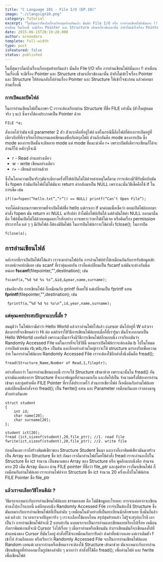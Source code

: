 ```yaml
---
title: "C Language 101 - File I/O (EP.10)"
image: "./clangsign10.png"
category: Tutorial
excerpt: "ในที่สุดเราก็มาถึงเรื่องเกือบสุดท้ายกันแล้ว นั่นคือ File I/O หรือ การอ่านเขียนไฟล์นั่นเอง !!
คำเตือน ในเรื่องนี้ จะมีเรื่อง Pointer และ Structure เข้ามาเกี่ยวข้องฉะนั้น ถ้ายังไม่เข้าใจเรื่อง Pointer และ Structure ให้ย้อนกลับไปอ่านเรื่อง Pointer แล..."
date: 2015-06-15T20:19:28.000
author: arnondora
templete: full-width
type: post
isFeatured: false
status: published
---
```


ในที่สุดเราก็มาถึงเรื่องเกือบสุดท้ายกันแล้ว นั่นคือ File I/O หรือ การอ่านเขียนไฟล์นั่นเอง !!
คำเตือน ในเรื่องนี้ จะมีเรื่อง Pointer และ Structure เข้ามาเกี่ยวข้องฉะนั้น ถ้ายังไม่เข้าใจเรื่อง Pointer และ Structure ให้ย้อนกลับไปอ่านเรื่อง Pointer และ Structure ให้เข้าใจซะก่อน แล้วค่อยมาอ่านเรื่องนี้

### **การเปิดและปิดไฟล์**
ในการอ่านเขียนไฟล์ในภาษา C เราจะต้องเรียกผ่าน Structure ที่ชื่อ FILE เท่านั้น (ตัวใหญ่หมดจริง ๆ นะ) ซึ่งเราก็ต้องประกาศเป็น Pointer ด้วย

    FILE *a;

สังเกตได้ว่ามันจะมี parameter 2 ตัว ตัวแรกคือที่อยู่ไฟล์ แต่ในกรณีนี้คือไฟล์ที่ต้องการเปิดอยู่ที่เดียวกับที่ที่เราเรียกโปรแกรมเลยเขียนแค่ชื่อกับสกุลไฟล์
ส่วนอีกอันคือ mode ของการเปิด ซึ่ง mode ของการเปิดนั้นจะมีหลาย mode แต่ mode ที่แนะนำคือ r+ เพราะเปิดทีเดียวจะเขียนก็ได้จะอ่านก็ได้ หลักๆก็จะมี

* r - Read อ่านอย่างเดียว
* w - write เขียนอย่างเดียว
* r+ - เขียนด้วยอ่านด้วย

ซึ่งในโลกความเป็นจริงๆมันจะมีบางครั้งที่ไฟล์เปิดไม่ได้ด้วยสาเหตุใดก็ตาม เราจะต้องมีวิธีรับมือกับมัน ซึ่ง fopen ถ้ามันเปิดไฟล์ไม่ได้มันจะ return ค่ากลับมาเป็น NULL
เพราะฉะนั้นวิธีเช็คคือใช้ if ในการเช็ค เช่น

    if((a=fopen(“hello.txt”,”r”)) == NULL) printf(“Can’t Open File”);

จากโค๊ตด้านบนเราพยายามที่จะเปิดไฟล์ขื่อ hello แต่เราเอา if มาค่อมเพื่อเช็คว่า ตอนเปิดไฟล์ออกมา คำสั่ง fopen มัน return ค่า NULL มารึเปล่า ถ้าไม่คือไฟล์เปิดได้ แต่ถ้ามันได้ค่า NULL ออกมานั้นคือ ไฟล์นั้นเปิดไม่ได้ด้วยเหตุผลอะไรสักอย่าง อาจเพราะว่าหาไฟล์ไม่เจอ หรือติดเรื่อง permission ประการใด
แต่ ๆ ๆ มีเปิดไฟล์ ก็ต้องมีปิดไฟล์ ในการปิดไฟล์เราจะใช้คำสั่ง fclose(); ในการปิด

    fclose(a);

## การอ่านเขียนไฟล์

หลังจากที่เราเปิดปิดไฟล์ได้แล้ว เราจะมาอ่านไฟล์กัน
การอ่านไฟล์ทำได้เหมือนกันกับการรับข้อมูลเข้าทางหน้าจอปกติเลย เช่น
scanf ที่เราคุ้นเคยกัน เราก็แค่เปลี่ยนเป็น fscanf แต่มันจะต่างกันนิดหน่อย
**fscanf**(filepointer,"",destination); เช่น

    fscanf(a,”%d %d %s %s”,&id,&year,name,surname);

เช่นเดียวกับ การเขียนไฟล์ ก็เหมือนกับ printf ที่เคยใช้ แต่เปลี่ยนเป็น fprintf แทน
**fprintf**(filepointer,"",destination); เช่น

     fprintf(a,”%d %d %s %s\n”,id,year,name,surname);

### **แต่คุณเคยประสบปัญหาแบบนี้มั้ย ?**
สมมุติว่า ในไฟล์เรามีคำว่า Hello World แล้วเราอ่านไฟล์ไปแล้ว cursor มันไปอยู่ที่ W แล้วเราต้องการที่จะเขียนคำว่า Hi ต่อ แต่ถ้าเราใช้วิธีการเขียนไฟล์แบบเมื่อกี้ที่เรารู้มา มันก็จะออกมาเป็น Hello WHiorld เลยทันที เพราะฉะนั้นเราจึงมีวิธีการเขียนไฟล์อีกแบบนึง เราเรียกมันว่า Randomly Accessed File
แต่ในการที่จะใช้วิธีนี้ ตอนเราเปิดไฟล์เราจะต้องเติม b ไปในโหมดการเปิดด้วยเช่น rb,wb,rb+ เป็นต้น และอีกอย่างส่วนใหญ่เราจะใช้ structure มารองรับเพื่อความง่าย
ในการอ่านไฟล์แบบ Randomly Accessed File เราจะต้องใช้อีกคำสั่งนึงนั่นคือ fread();

    fread(Structure_Name,Number of Read,1,fileptr);

อย่างที่บอกว่า ในการอ่านเขียนแบบนี้ เราจะใช้ Structure เข้ามาช่วย เพราะฉะนั้นใน fread() อันแรกมันเลยต้องการ Structure ที่จะเอาข้อมูลที่อ่านลงมาเก็บ และถัดไปเป็น จำนวนครั้งที่ต้องการอ่านเข้ามา และสุดท้ายคือ FILE Pointer ที่เราได้ประกาศไว้
ส่วนการเขียวไฟล์ ก็เหมือนกับอ่านไฟล์เลย แต่เปลี่ยนชื่อคำสั่งจาก fread(); เป็น fwrite() แทน และ Parameter เหมือนกันเลย เราลองมาดูตัวอย่างกันเลย

    struct student
    {
        int id;
        char name[20];
        char surname[20];
    };

    student ict[20];
    fread (ict,sizeof(student),20,file_ptr); //1. read file
    fwrite(ict,sizeof(student),20,file_ptr); //2. write file

ก่อนอื่นเลย เราก็สร้างพิมพ์เขียวของ Structure Student ขึ้นมา และเราก็เอาพิมพ์เขียวมันมาสร้างเป็น Array ของ Structure ชื่อ ict
ถัดมา เราก็มาอ่านไฟล์โดยใช้คำสั่ง fread เราจะอ่านลงไปใน Structure ชื่อ ict จำนวน เป็นขนาดของ Array ของ Structure หรือ พูดอีกแบบนึงคือ อ่านจนครบ 20 เต็ม Array นั่นเอง ผ่าน FILE pointer ที่ชื่อว่า file\_ptr
และสุดท้าย เราก็มาเขียนไฟล์ ก็เหมือนกับอ่านไฟล์เลย เราจะอ่านไฟล์จาก Structure ชื่อ ict จำนวน 20 ครั้งลงไปในไฟล์ผ่าน FILE Pointer ชื่อ file\_ptr

### **แล้วเราจะเลือกวิธีไหนดีล่ะ ?**
วิธีแรกจะเหมาะกับการอ่านเขียนไฟล์แบบ ธรรมดาเลย คือ ไม่มีข้อมูลอะไรเยอะ อาจจะแค่อยากจะเขียนคำลงไปอะไรแบบนี้ แต่อีกแบบนึง Randomly Accessed File เราจำเป็นต้องใช้ Structure ซึ่งมันเหมาะกับการอ่านเขียนไฟล์ที่เป็นลำดับ ๆ เหมือนในตัวอย่างที่เป็นทะเบียนนักศึกษาเลย ซึ่งนั่นก็แล้วแต่ แล้วล่ะ ว่าเวลาเราเจอปัญหาจริง ๆ เราจะเลือกใช้แบบไหน
สรุปสุดท้ายแล้ว ไม่รู้จะสรุปอะไรดี เอาเป็นว่า การอ่านเขียนไฟล์จะมี 2 แบบล่ะกัน แบบแรกจะเป็นการอ่านและเขียนแบบเรียงไปเรื่อย เหมือนกับเราพิมพ์งานที่จะมี Cursor วิ่งไปเรื่อย ๆ เมื่อเราอ่านหรือเขียนมัน ถ้าเราเขียนมันก็จะเขียนลงไปที่ตำแหน่งของ Cursor ที่มันวิ่งอยู่ คำสั่งที่ใช้จะเหมือนกับเรารับค่า ส่งค่าที่หน้าจอเลย แค่เราเติมตัว f เข้าไป ส่วนอีกแบบ หรือเรียกว่า  Randomly Accessed File จะเป็นการอ่านเขียนไฟล์แบบ Random เลยแต่เวลาเราอ่านหรือเขียนเราจะต้องใช้ Structure เข้ามาช่วย มันจะเหมาะกับการอ่านเขียนข้อมูลที่ทำออกมาในรูปของลำดับ ๆ มากกว่า คำสั่งที่ใช้คือ fread(); เพื่ออ่านไฟล์ และ fwrite เพื่อเขียนไฟล์
